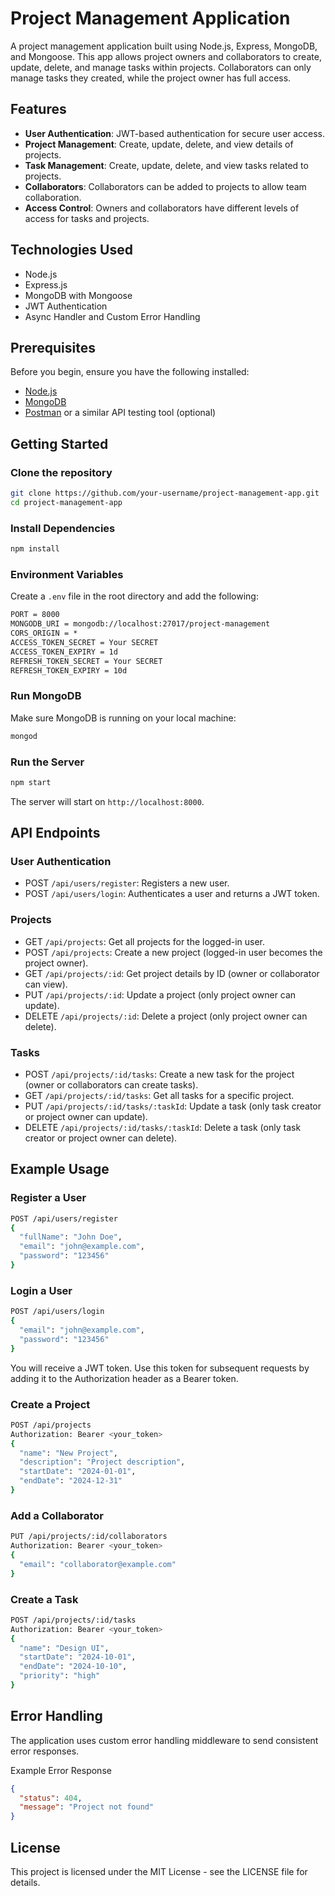 # Project Management Application

A project management application built using Node.js, Express, MongoDB, and Mongoose. This app allows project owners and collaborators to create, update, delete, and manage tasks within projects. Collaborators can only manage tasks they created, while the project owner has full access.

## Features
- **User Authentication**: JWT-based authentication for secure user access.
- **Project Management**: Create, update, delete, and view details of projects.
- **Task Management**: Create, update, delete, and view tasks related to projects.
- **Collaborators**: Collaborators can be added to projects to allow team collaboration.
- **Access Control**: Owners and collaborators have different levels of access for tasks and projects.

## Technologies Used
- Node.js
- Express.js
- MongoDB with Mongoose
- JWT Authentication
- Async Handler and Custom Error Handling

## Prerequisites
Before you begin, ensure you have the following installed:
- [Node.js](https://nodejs.org/)
- [MongoDB](https://www.mongodb.com/try/download/community)
- [Postman](https://www.postman.com/downloads/) or a similar API testing tool (optional)

## Getting Started

### Clone the repository
```bash
git clone https://github.com/your-username/project-management-app.git
cd project-management-app
```

### Install Dependencies
```bash
npm install
```

### Environment Variables
Create a `.env` file in the root directory and add the following:
```markdown
PORT = 8000
MONGODB_URI = mongodb://localhost:27017/project-management
CORS_ORIGIN = *
ACCESS_TOKEN_SECRET = Your SECRET
ACCESS_TOKEN_EXPIRY = 1d
REFRESH_TOKEN_SECRET = Your SECRET
REFRESH_TOKEN_EXPIRY = 10d
```

### Run MongoDB
Make sure MongoDB is running on your local machine:
```bash
mongod
```

### Run the Server
```bash
npm start
```
The server will start on `http://localhost:8000`.

## API Endpoints

### User Authentication
- POST `/api/users/register`: Registers a new user.
- POST `/api/users/login`: Authenticates a user and returns a JWT token.

### Projects
- GET `/api/projects`: Get all projects for the logged-in user.
- POST `/api/projects`: Create a new project (logged-in user becomes the project owner).
- GET `/api/projects/:id`: Get project details by ID (owner or collaborator can view).
- PUT `/api/projects/:id`: Update a project (only project owner can update).
- DELETE `/api/projects/:id`: Delete a project (only project owner can delete).

### Tasks
- POST `/api/projects/:id/tasks`: Create a new task for the project (owner or collaborators can create tasks).
- GET `/api/projects/:id/tasks`: Get all tasks for a specific project.
- PUT `/api/projects/:id/tasks/:taskId`: Update a task (only task creator or project owner can update).
- DELETE `/api/projects/:id/tasks/:taskId`: Delete a task (only task creator or project owner can delete).

## Example Usage

### Register a User
```bash
POST /api/users/register
{
  "fullName": "John Doe",
  "email": "john@example.com",
  "password": "123456"
}
```

### Login a User
```bash
POST /api/users/login
{
  "email": "john@example.com",
  "password": "123456"
}
```
You will receive a JWT token. Use this token for subsequent requests by adding it to the Authorization header as a Bearer token.

### Create a Project
```bash
POST /api/projects
Authorization: Bearer <your_token>
{
  "name": "New Project",
  "description": "Project description",
  "startDate": "2024-01-01",
  "endDate": "2024-12-31"
}
```

### Add a Collaborator
```bash
PUT /api/projects/:id/collaborators
Authorization: Bearer <your_token>
{
  "email": "collaborator@example.com"
}
```

### Create a Task
```bash
POST /api/projects/:id/tasks
Authorization: Bearer <your_token>
{
  "name": "Design UI",
  "startDate": "2024-10-01",
  "endDate": "2024-10-10",
  "priority": "high"
}
```

## Error Handling
The application uses custom error handling middleware to send consistent error responses.

Example Error Response
```json
{
  "status": 404,
  "message": "Project not found"
}
```

## License
This project is licensed under the MIT License - see the LICENSE file for details.